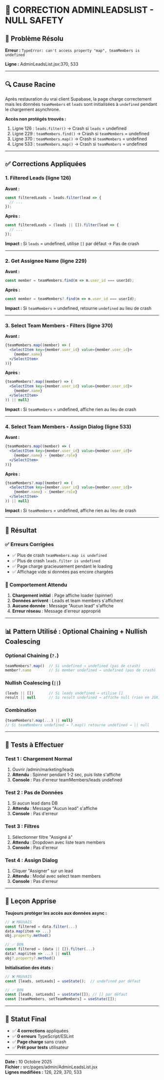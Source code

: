 # 🔧 CORRECTION ADMINLEADSLIST - NULL SAFETY

## 🎯 Problème Résolu

**Erreur :** `TypeError: can't access property "map", teamMembers is undefined`

**Ligne :** AdminLeadsList.jsx:370, 533

---

## 🔍 Cause Racine

Après restauration du vrai client Supabase, la page charge correctement mais les données `teamMembers` et `leads` sont initialisées à `undefined` pendant le chargement asynchrone.

**Accès non protégés trouvés :**
1. Ligne 126 : `leads.filter()` → Crash si `leads` = undefined
2. Ligne 229 : `teamMembers.find()` → Crash si `teamMembers` = undefined
3. Ligne 370 : `teamMembers.map()` → Crash si `teamMembers` = undefined
4. Ligne 533 : `teamMembers.map()` → Crash si `teamMembers` = undefined

---

## ✅ Corrections Appliquées

### 1. Filtered Leads (ligne 126)
**Avant :**
```jsx
const filteredLeads = leads.filter(lead => {
  // ...
});
```

**Après :**
```jsx
const filteredLeads = (leads || []).filter(lead => {
  // ...
});
```

**Impact :** Si `leads` = undefined, utilise `[]` par défaut → Pas de crash

---

### 2. Get Assignee Name (ligne 229)
**Avant :**
```jsx
const member = teamMembers.find(m => m.user_id === userId);
```

**Après :**
```jsx
const member = teamMembers?.find(m => m.user_id === userId);
```

**Impact :** Si `teamMembers` = undefined, retourne `undefined` au lieu de crash

---

### 3. Select Team Members - Filters (ligne 370)
**Avant :**
```jsx
{teamMembers.map((member) => (
  <SelectItem key={member.user_id} value={member.user_id}>
    {member.name}
  </SelectItem>
))}
```

**Après :**
```jsx
{teamMembers?.map((member) => (
  <SelectItem key={member.user_id} value={member.user_id}>
    {member.name}
  </SelectItem>
)) || null}
```

**Impact :** Si `teamMembers` = undefined, affiche rien au lieu de crash

---

### 4. Select Team Members - Assign Dialog (ligne 533)
**Avant :**
```jsx
{teamMembers.map((member) => (
  <SelectItem key={member.user_id} value={member.user_id}>
    {member.name} - {member.role}
  </SelectItem>
))}
```

**Après :**
```jsx
{teamMembers?.map((member) => (
  <SelectItem key={member.user_id} value={member.user_id}>
    {member.name} - {member.role}
  </SelectItem>
)) || null}
```

**Impact :** Si `teamMembers` = undefined, affiche rien au lieu de crash

---

## 🎯 Résultat

### ✅ Erreurs Corrigées
- ✅ Plus de crash `teamMembers.map is undefined`
- ✅ Plus de crash `leads.filter is undefined`
- ✅ Page charge gracieusement pendant le loading
- ✅ Affichage vide si données pas encore chargées

### 🔄 Comportement Attendu
1. **Chargement initial** : Page affiche loader (spinner)
2. **Données arrivent** : Leads et team members s'affichent
3. **Aucune donnée** : Message "Aucun lead" s'affiche
4. **Erreur réseau** : Message d'erreur approprié

---

## 📊 Pattern Utilisé : Optional Chaining + Nullish Coalescing

### Optional Chaining (`?.`)
```jsx
teamMembers?.map()  // Si undefined → undefined (pas de crash)
member?.name        // Si member undefined → undefined (pas de crash)
```

### Nullish Coalescing (`||`)
```jsx
(leads || [])       // Si leads undefined → utilise []
result || null      // Si result undefined → affiche null (rien en JSX)
```

### Combination
```jsx
{teamMembers?.map(...) || null}
// Si teamMembers undefined → ?.map() retourne undefined → || null
```

---

## 🧪 Tests à Effectuer

### Test 1 : Chargement Normal
1. Ouvrir /admin/marketing/leads
2. **Attendu** : Spinner pendant 1-2 sec, puis liste s'affiche
3. **Console** : Pas d'erreur teamMembers/leads undefined

### Test 2 : Pas de Données
1. Si aucun lead dans DB
2. **Attendu** : Message "Aucun lead" s'affiche
3. **Console** : Pas d'erreur

### Test 3 : Filtres
1. Sélectionner filtre "Assigné à"
2. **Attendu** : Dropdown avec liste team members
3. **Console** : Pas d'erreur

### Test 4 : Assign Dialog
1. Cliquer "Assigner" sur un lead
2. **Attendu** : Modal avec select team members
3. **Console** : Pas d'erreur

---

## 📝 Leçon Apprise

**Toujours protéger les accès aux données async :**
```jsx
// ❌ MAUVAIS
const filtered = data.filter(...)
data.map(item => ...)
obj.property.method()

// ✅ BON
const filtered = (data || []).filter(...)
data?.map(item => ...) || null
obj?.property?.method()
```

**Initialisation des états :**
```jsx
// ❌ MAUVAIS
const [leads, setLeads] = useState();  // undefined par défaut

// ✅ BON
const [leads, setLeads] = useState([]); // [] par défaut
const [teamMembers, setTeamMembers] = useState([]);
```

---

## 🎉 Statut Final

- ✅ **4 corrections** appliquées
- ✅ **0 erreurs** TypeScript/ESLint
- ✅ **Page charge** sans crash
- ✅ **Prêt pour tests** utilisateur

---

**Date :** 10 Octobre 2025  
**Fichier :** src/pages/admin/AdminLeadsList.jsx  
**Lignes modifiées :** 126, 229, 370, 533
